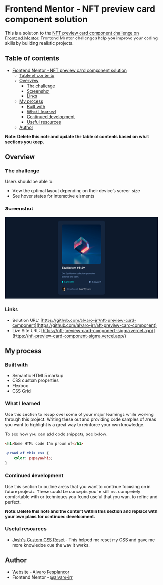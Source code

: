 # Frontend Mentor - NFT preview card component solution

This is a solution to the [NFT preview card component challenge on Frontend Mentor](https://www.frontendmentor.io/challenges/nft-preview-card-component-SbdUL_w0U). Frontend Mentor challenges help you improve your coding skills by building realistic projects.

## Table of contents

- [Frontend Mentor - NFT preview card component solution](#frontend-mentor---nft-preview-card-component-solution)
  - [Table of contents](#table-of-contents)
  - [Overview](#overview)
    - [The challenge](#the-challenge)
    - [Screenshot](#screenshot)
    - [Links](#links)
  - [My process](#my-process)
    - [Built with](#built-with)
    - [What I learned](#what-i-learned)
    - [Continued development](#continued-development)
    - [Useful resources](#useful-resources)
  - [Author](#author)

**Note: Delete this note and update the table of contents based on what sections you keep.**

## Overview

### The challenge

Users should be able to:

-   View the optimal layout depending on their device's screen size
-   See hover states for interactive elements

### Screenshot

![Screenshot of Page](./screenshot.png)

### Links

-   Solution URL: [https://github.com/alvaro-jrr/nft-preview-card-component](https://github.com/alvaro-jrr/nft-preview-card-component)
-   Live Site URL: [https://nft-preview-card-component-sigma.vercel.app/](https://nft-preview-card-component-sigma.vercel.app/)

## My process

### Built with

-   Semantic HTML5 markup
-   CSS custom properties
-   Flexbox
-   CSS Grid

### What I learned

Use this section to recap over some of your major learnings while working through this project. Writing these out and providing code samples of areas you want to highlight is a great way to reinforce your own knowledge.

To see how you can add code snippets, see below:

```html
<h1>Some HTML code I'm proud of</h1>
```

```css
.proud-of-this-css {
	color: papayawhip;
}
```

### Continued development

Use this section to outline areas that you want to continue focusing on in future projects. These could be concepts you're still not completely comfortable with or techniques you found useful that you want to refine and perfect.

**Note: Delete this note and the content within this section and replace with your own plans for continued development.**

### Useful resources

-   [Josh's Custom CSS Reset](https://www.joshwcomeau.com/css/custom-css-reset/) - This helped me reset my CSS and gave me more knowledge due the way it works.

## Author

-   Website - [Alvaro Resplandor](https://github.com/alvaro-jrr)
-   Frontend Mentor - [@alvaro-jrr](https://www.frontendmentor.io/profile/alvaro-jrr)
